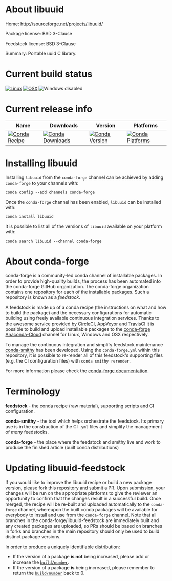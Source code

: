 About libuuid
=============

Home: http://sourceforge.net/projects/libuuid/

Package license: BSD 3-Clause

Feedstock license: BSD 3-Clause

Summary: Portable uuid C library.



Current build status
====================

[![Linux](https://img.shields.io/circleci/project/github/conda-forge/libuuid-feedstock/master.svg?label=Linux)](https://circleci.com/gh/conda-forge/libuuid-feedstock)
[![OSX](https://img.shields.io/travis/conda-forge/libuuid-feedstock/master.svg?label=macOS)](https://travis-ci.org/conda-forge/libuuid-feedstock)
![Windows disabled](https://img.shields.io/badge/Windows-disabled-lightgrey.svg)

Current release info
====================

| Name | Downloads | Version | Platforms |
| --- | --- | --- | --- |
| [![Conda Recipe](https://img.shields.io/badge/recipe-libuuid-green.svg)](https://anaconda.org/conda-forge/libuuid) | [![Conda Downloads](https://img.shields.io/conda/dn/conda-forge/libuuid.svg)](https://anaconda.org/conda-forge/libuuid) | [![Conda Version](https://img.shields.io/conda/vn/conda-forge/libuuid.svg)](https://anaconda.org/conda-forge/libuuid) | [![Conda Platforms](https://img.shields.io/conda/pn/conda-forge/libuuid.svg)](https://anaconda.org/conda-forge/libuuid) |

Installing libuuid
==================

Installing `libuuid` from the `conda-forge` channel can be achieved by adding `conda-forge` to your channels with:

```
conda config --add channels conda-forge
```

Once the `conda-forge` channel has been enabled, `libuuid` can be installed with:

```
conda install libuuid
```

It is possible to list all of the versions of `libuuid` available on your platform with:

```
conda search libuuid --channel conda-forge
```


About conda-forge
=================

conda-forge is a community-led conda channel of installable packages.
In order to provide high-quality builds, the process has been automated into the
conda-forge GitHub organization. The conda-forge organization contains one repository
for each of the installable packages. Such a repository is known as a *feedstock*.

A feedstock is made up of a conda recipe (the instructions on what and how to build
the package) and the necessary configurations for automatic building using freely
available continuous integration services. Thanks to the awesome service provided by
[CircleCI](https://circleci.com/), [AppVeyor](http://www.appveyor.com/)
and [TravisCI](https://travis-ci.org/) it is possible to build and upload installable
packages to the [conda-forge](https://anaconda.org/conda-forge)
[Anaconda-Cloud](http://docs.anaconda.org/) channel for Linux, Windows and OSX respectively.

To manage the continuous integration and simplify feedstock maintenance
[conda-smithy](http://github.com/conda-forge/conda-smithy) has been developed.
Using the ``conda-forge.yml`` within this repository, it is possible to re-render all of
this feedstock's supporting files (e.g. the CI configuration files) with ``conda smithy rerender``.

For more information please check the [conda-forge documentation](https://conda-forge.org/docs/).

Terminology
===========

**feedstock** - the conda recipe (raw material), supporting scripts and CI configuration.

**conda-smithy** - the tool which helps orchestrate the feedstock.
                   Its primary use is in the construction of the CI ``.yml`` files
                   and simplify the management of *many* feedstocks.

**conda-forge** - the place where the feedstock and smithy live and work to
                  produce the finished article (built conda distributions)


Updating libuuid-feedstock
==========================

If you would like to improve the libuuid recipe or build a new
package version, please fork this repository and submit a PR. Upon submission,
your changes will be run on the appropriate platforms to give the reviewer an
opportunity to confirm that the changes result in a successful build. Once
merged, the recipe will be re-built and uploaded automatically to the
`conda-forge` channel, whereupon the built conda packages will be available for
everybody to install and use from the `conda-forge` channel.
Note that all branches in the conda-forge/libuuid-feedstock are
immediately built and any created packages are uploaded, so PRs should be based
on branches in forks and branches in the main repository should only be used to
build distinct package versions.

In order to produce a uniquely identifiable distribution:
 * If the version of a package **is not** being increased, please add or increase
   the [``build/number``](http://conda.pydata.org/docs/building/meta-yaml.html#build-number-and-string).
 * If the version of a package **is** being increased, please remember to return
   the [``build/number``](http://conda.pydata.org/docs/building/meta-yaml.html#build-number-and-string)
   back to 0.